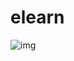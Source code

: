 # elearn

![img](https://github.com/babajaro/elearn/blob/ed120e79b30c9ca368fb47ccafad9f2f018f3b87/Diasoft-BI-Project.jpg)